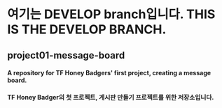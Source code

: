 # 여기는 DEVELOP branch입니다. THIS IS THE DEVELOP BRANCH.

## project01-message-board
#### A repository for TF Honey Badgers' first project, creating a message board.
#### TF Honey Badger의 첫 프로젝트, 게시판 만들기 프로젝트를 위한 저장소입니다.
